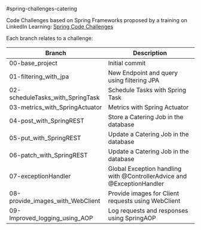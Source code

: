 #spring-challenges-catering

Code Challenges based on Spring Frameworks proposed by a training on LinkedIn Learning: [Spring Code Challenges](www.linkedin.com/learning/spring-code-challenges)

Each branch relates to a challenge:

Branch | Description
--- | ---
00-base_project                  | Initial commit                               
01-filtering_with_jpa            | New Endpoint and query using filtering JPA   
02-scheduleTasks_with_SpringTask | Schedule Tasks with Spring Task                
03-metrics_with_SpringActuator   | Metrics with Spring Actuator  
04-post_with_SpringREST          | Store a Catering Job in the database
05-put_with_SpringREST           | Update a Catering Job in the database
06-patch_with_SpringREST         | Update a Catering Job in the database
07-exceptionHandler              | Global Exception handling with @ControllerAdvice and @ExceptionHandler
08-provide_images_with_WebClient | Provide images for Client requests using WebClient
09-Improved_logging_using_AOP    | Log requests and responses using SpringAOP

